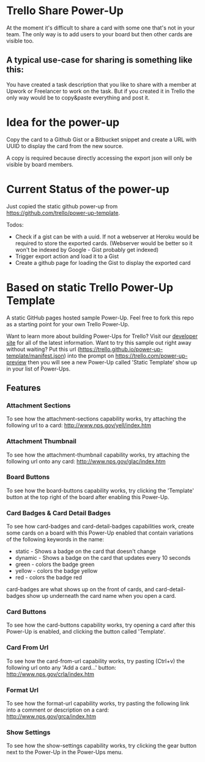 # Trello Share Power-Up
At the moment it's difficult to share a card with some one that's not in your
team. The only way is to add users to your board but then other cards
are visible too.

## A typical use-case for sharing is something like this:
You have created a task description that you like to share with a member at Upwork
or Freelancer to work on the task.
But if you created it in Trello the only way would be to copy&paste everything
and post it.

# Idea for the power-up
Copy the card to a Github Gist or a Bitbucket snippet and create a URL with UUID to display the card from the new source.

A copy is required because directly accessing the export json will only be visible by
board members.

# Current Status of the power-up
Just copied the static github power-up from https://github.com/trello/power-up-template.

Todos:

- Check if a gist can be with a uuid. If not a webserver at Heroku would be required to store the exported cards. (Webserver would be better so it won't be indexed by Google - Gist probably get indexed)
- Trigger export action and load it to a Gist
- Create a github page for loading the Gist to display the exported card

# Based on static Trello Power-Up Template
A static GitHub pages hosted sample Power-Up. Feel free to fork this repo as a starting point for your own Trello Power-Up.

Want to learn more about building Power-Ups for Trello? Visit our [developer site](https://developers.trello.com/power-ups) for all of the latest information. Want to try this sample out right away without waiting? Put this url (https://trello.github.io/power-up-template/manifest.json) into the prompt on https://trello.com/power-up-preview then you will see a new Power-Up called 'Static Template' show up in your list of Power-Ups.

## Features

### Attachment Sections
To see how the attachment-sections capability works, try attaching the following url to a card: http://www.nps.gov/yell/index.htm

### Attachment Thumbnail
To see how the attachment-thumbnail capability works, try attaching the following url onto any card: http://www.nps.gov/glac/index.htm

### Board Buttons
To see how the board-buttons capability works, try clicking the 'Template' button at the top right of the board after enabling this Power-Up.

### Card Badges & Card Detail Badges
To see how card-badges and card-detail-badges capabilities work, create some cards on a board with this Power-Up enabled that contain variations of the following keywords in the name:

- static - Shows a badge on the card that doesn't change
- dynamic - Shows a badge on the card that updates every 10 seconds
- green - colors the badge green
- yellow - colors the badge yellow
- red - colors the badge red

card-badges are what shows up on the front of cards, and card-detail-badges show up underneath the card name when you open a card.

### Card Buttons
To see how the card-buttons capability works, try opening a card after this Power-Up is enabled, and clicking the button called 'Template'.

### Card From Url
To see how the card-from-url capability works, try pasting (Ctrl+v) the following url onto any 'Add a card...' button: http://www.nps.gov/crla/index.htm

### Format Url
To see how the format-url capability works, try pasting the following link into a comment or description on a card: http://www.nps.gov/grca/index.htm

### Show Settings
To see how the show-settings capability works, try clicking the gear button next to the Power-Up in the Power-Ups menu.
